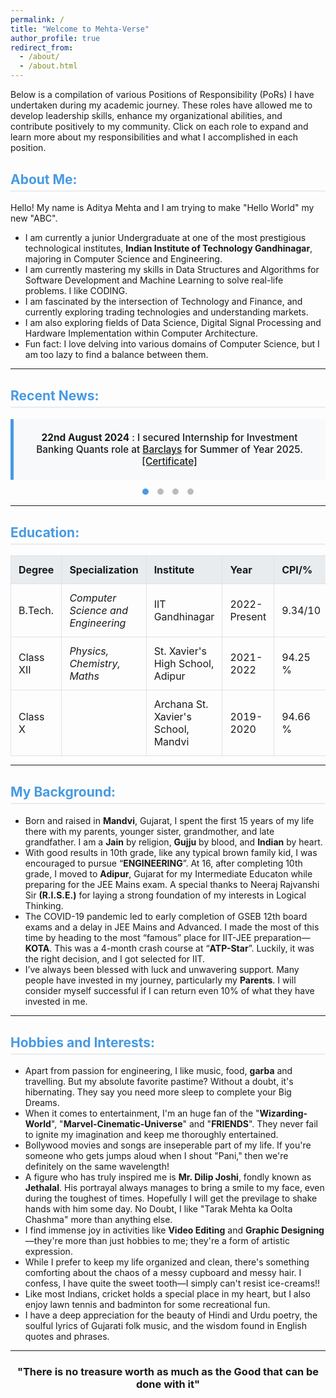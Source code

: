```yaml
---
permalink: /
title: "Welcome to Mehta-Verse"
author_profile: true
redirect_from: 
  - /about/
  - /about.html
---
```


<style>
  /* Styling for the main section headings */
  h2 {
    color: rgb(71, 154, 227);
    font-size: 1.5em;
    border-bottom: 2px solid #e9ecef;
    padding-bottom: 5px;
    margin-top: 30px;
  }

  /* News Carousel Container */
  .news-carousel-container {
    width: 100%;
    overflow: hidden;
    position: relative;
    border-left: 5px solid rgb(71, 154, 227); /* Updated */
    background-color: #f8f9fa;
    padding: 20px;
    box-sizing: border-box;
    display: flex;
    justify-content: center;
    align-items: center;
    min-height: 80px;
  }

  /* News Carousel Items */
  .news-carousel-item {
    display: none;
    text-align: center;
    font-size: 1.1em;
    font-weight: 500;
  }
  
  .news-carousel-item.active {
    display: block;
  }

  /* Navigation Dots */
  .carousel-dots {
    text-align: center;
    margin-top: 10px;
  }

  .dot {
    height: 10px;
    width: 10px;
    margin: 0 5px;
    background-color: #bbb;
    border-radius: 50%;
    display: inline-block;
    cursor: pointer;
    transition: background-color 0.6s ease;
  }

  .dot.active {
    background-color: rgb(71, 154, 227); /* Updated */
  }

  /* General list and table styling for a cleaner look */
  table {
    width: 100%;
    border-collapse: collapse;
    margin: 10px 0;
  }

  table th, table td {
    padding: 12px;
    border: 1px solid #dee2e6;
    text-align: left;
  }

  table th {
    background-color: #e9ecef;
    font-weight: bold;
  }

  .intro-text {
    margin-bottom: 20px;
    line-height: 1.6;
    color: #555;
  }
</style>

<p>Below is a compilation of various Positions of Responsibility (PoRs) I have undertaken during my academic journey. These roles have allowed me to develop leadership skills, enhance my organizational abilities, and contribute positively to my community. Click on each role to expand and learn more about my responsibilities and what I accomplished in each position.</p>

<h2>About Me:</h2>
<p>Hello! My name is Aditya Mehta and I am trying to make "Hello World" my new "ABC".</p>
<ul>
  <li>I am currently a junior Undergraduate at one of the most prestigious technological institutes, <strong>Indian Institute of Technology Gandhinagar</strong>, majoring in Computer Science and Engineering.</li>
  <li>I am currently mastering my skills in Data Structures and Algorithms for Software Development and Machine Learning to solve real-life problems. I like CODING.</li>
  <li>I am fascinated by the intersection of Technology and Finance, and currently exploring trading technologies and understanding markets.</li>
  <li>I am also exploring fields of Data Science, Digital Signal Processing and Hardware Implementation within Computer Architecture.</li>
  <li>Fun fact: I love delving into various domains of Computer Science, but I am too lazy to find a balance between them.</li>
</ul>

<hr>

<h2>Recent News:</h2>
<div class="news-carousel-container">
  <div class="news-carousel-item active">
    <strong>22nd August 2024</strong> : I secured Internship for Investment Banking Quants role at <a href="https://www.barclays.in/">Barclays</a> for Summer of Year 2025. <a href="/files/SummerInternshipBarclays.png">[Certificate]</a>
  </div>
  <div class="news-carousel-item">
    <strong>20th August 2024</strong> : I was selected as Class Representative (CR) for Computer Science Branch (CSE) for Academic Year 2024-25.
  </div>
  <div class="news-carousel-item">
    <strong>20th July 2024</strong> : I completed my Internship at <a href="https://www.kapidhwaj.ai/">Kapidhwaj AI</a> security solutions as an AI-ML developer. <a href="https://aditya-me13.github.io/Internships">[Know More]</a>
  </div>
  <div class="news-carousel-item">
    <strong>7th July 2024</strong> : I was certified with Associate Google Cloud Engineer-Google Cloud Certification on Udemy. <a href="https://www.udemy.com/certificate/UC-b5a53396-ff92-4d48-aa8f-d44e43540f34/">[Certificate]</a>
  </div>
</div>
<div class="carousel-dots">
  <span class="dot active" onclick="currentSlide(0)"></span>
  <span class="dot" onclick="currentSlide(1)"></span>
  <span class="dot" onclick="currentSlide(2)"></span>
  <span class="dot" onclick="currentSlide(3)"></span>
</div>

<hr>

<h2>Education:</h2>
<table>
  <thead>
    <tr>
      <th>Degree</th>
      <th>Specialization</th>
      <th>Institute</th>
      <th>Year</th>
      <th>CPI/%</th>
    </tr>
  </thead>
  <tbody>
    <tr>
      <td>B.Tech.</td>
      <td><em>Computer Science and Engineering</em></td>
      <td>IIT Gandhinagar</td>
      <td>2022-Present</td>
      <td>9.34/10</td>
    </tr>
    <tr>
      <td>Class XII</td>
      <td><em>Physics, Chemistry, Maths</em></td>
      <td>St. Xavier's High School, Adipur</td>
      <td>2021-2022</td>
      <td>94.25 %</td>
    </tr>
    <tr>
      <td>Class X</td>
      <td></td>
      <td>Archana St. Xavier's School, Mandvi</td>
      <td>2019-2020</td>
      <td>94.66 %</td>
    </tr>
  </tbody>
</table>

<hr>

<h2>My Background:</h2>
<ul>
  <li>Born and raised in <strong>Mandvi</strong>, Gujarat, I spent the first 15 years of my life there with my parents, younger sister, grandmother, and late grandfather. I am a <strong>Jain</strong> by religion, <strong>Gujju</strong> by blood, and <strong>Indian</strong> by heart.</li>
  <li>With good results in 10th grade, like any typical brown family kid, I was encouraged to pursue “<strong>ENGINEERING</strong>”. At 16, after completing 10th grade, I moved to <strong>Adipur</strong>, Gujarat for my Intermediate Educaton while preparing for the JEE Mains exam. A special thanks to Neeraj Rajvanshi Sir <strong>(R.I.S.E.)</strong> for laying a strong foundation of my interests in Logical Thinking.</li>
  <li>The COVID-19 pandemic led to early completion of GSEB 12th board exams and a delay in JEE Mains and Advanced. I made the most of this time by heading to the most “famous” place for IIT-JEE preparation—<strong>KOTA</strong>. This was a 4-month crash course at “<strong>ATP-Star</strong>”. Luckily, it was the right decision, and I got selected for IIT.</li>
  <li>I’ve always been blessed with luck and unwavering support. Many people have invested in my journey, particularly my <strong>Parents</strong>. I will consider myself successful if I can return even 10% of what they have invested in me.</li>
</ul>

<hr>

<h2>Hobbies and Interests:</h2>
<ul>
  <li>Apart from passion for engineering, I like music, food, <strong>garba</strong> and travelling. But my absolute favorite pastime? Without a doubt, it's hibernating. They say you need more sleep to complete your Big Dreams.</li>
  <li>When it comes to entertainment, I'm an huge fan of the "<strong>Wizarding-World</strong>", "<strong>Marvel-Cinematic-Universe</strong>" and "<strong>FRIENDS</strong>". They never fail to ignite my imagination and keep me thoroughly entertained.</li>
  <li>Bollywood movies and songs are inseperable part of my life. If you're someone who gets jumps aloud when I shout "Pani," then we're definitely on the same wavelength!</li>
  <li>A figure who has truly inspired me is <strong>Mr. Dilip Joshi</strong>, fondly known as <strong>Jethalal</strong>. His portrayal always manages to bring a smile to my face, even during the toughest of times. Hopefully I will get the previlage to shake hands with him some day. No Doubt, I like "Tarak Mehta ka Oolta Chashma" more than anything else.</li>
  <li>I find immense joy in activities like <strong>Video Editing</strong> and <strong>Graphic Designing</strong>—they're more than just hobbies to me; they're a form of artistic expression.</li>
  <li>While I prefer to keep my life organized and clean, there's something comforting about the chaos of a messy cupboard and messy hair. I confess, I have quite the sweet tooth—I simply can't resist ice-creams!!</li>
  <li>Like most Indians, cricket holds a special place in my heart, but I also enjoy lawn tennis and badminton for some recreational fun.</li>
  <li>I have a deep appreciation for the beauty of Hindi and Urdu poetry, the soulful lyrics of Gujarati folk music, and the wisdom found in English quotes and phrases.</li>
</ul>

<hr>

<h3><center> "There is no treasure worth as much as the Good that can be done with it" </center></h3>

<script>
  let slideIndex = 0;
  let carouselInterval;
  const items = document.getElementsByClassName("news-carousel-item");
  const dots = document.getElementsByClassName("dot");

  function showSlides() {
    for (let i = 0; i < items.length; i++) {
      items[i].classList.remove("active");
      dots[i].classList.remove("active");
    }
    slideIndex++;
    if (slideIndex > items.length) {
      slideIndex = 1;
    }
    items[slideIndex - 1].classList.add("active");
    dots[slideIndex - 1].classList.add("active");
  }

  function currentSlide(n) {
    clearInterval(carouselInterval);
    slideIndex = n;
    for (let i = 0; i < items.length; i++) {
      items[i].classList.remove("active");
      dots[i].classList.remove("active");
    }
    items[slideIndex].classList.add("active");
    dots[slideIndex].classList.add("active");
    carouselInterval = setInterval(showSlides, 7000);
  }

  // Initial call and start the interval
  showSlides();
  carouselInterval = setInterval(showSlides, 7000);
</script>